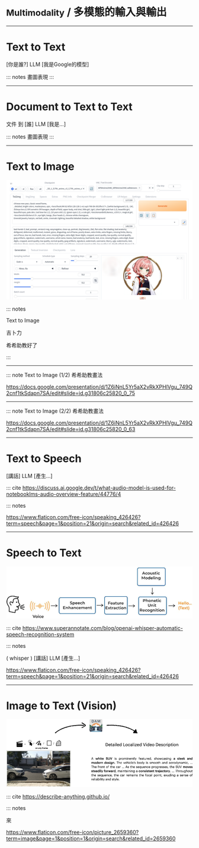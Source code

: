 # <small>Multimodality</small> / 多模態的輸入與輸出

----

# Text to Text

[你是誰?] LLM [我是Google的模型]

::: notes
畫圖表現
:::

----

# Document to Text to Text

文件 到 [誰] LLM [我是...]

::: notes
畫圖表現
:::

----

# Text to Image

![alt text](<5.AI助理：多模態篇/1. 前言/2024-1224-164458 希希助教.png>)

::: notes

Text to Image

吉卜力

希希助教好了

:::

----

::: note Text to Image (1/2) 希希助教畫法


https://docs.google.com/presentation/d/1Z6iNnL5Yr5aX2vRkXPHlVgu_749Q2cnf1tkSdapn7SA/edit#slide=id.g31806c25820_0_75

----

::: note Text to Image (2/2) 希希助教畫法

https://docs.google.com/presentation/d/1Z6iNnL5Yr5aX2vRkXPHlVgu_749Q2cnf1tkSdapn7SA/edit#slide=id.g31806c25820_0_63


----

# Text to Speech

[講話] LLM [產生...]

::: cite https://discuss.ai.google.dev/t/what-audio-model-is-used-for-notebooklms-audio-overview-feature/44776/4

::: notes

https://www.flaticon.com/free-icon/speaking_426426?term=speech&page=1&position=21&origin=search&related_id=426426

----

# Speech to Text

![alt text](<5.AI助理：多模態篇/1. 前言/whisper 63eb606a79b4825884092f56_speech recognition process-cropped.png>)

::: cite https://www.superannotate.com/blog/openai-whisper-automatic-speech-recognition-system

::: notes

( whisper ) [講話] LLM [產生...]

https://www.flaticon.com/free-icon/speaking_426426?term=speech&page=1&position=21&origin=search&related_id=426426

----

# Image to Text (Vision)

![alt text](<5.AI助理：多模態篇/1. 前言/2025-05-01_23-19 DAM-cropped.png>)

::: cite https://describe-anything.github.io/

::: notes

來

https://www.flaticon.com/free-icon/picture_2659360?term=image&page=1&position=1&origin=search&related_id=2659360